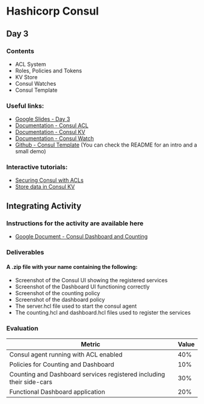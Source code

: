 # Hashicorp Consul
## Day 3

### Contents
- ACL System
- Roles, Policies and Tokens
- KV Store
- Consul Watches
- Consul Template

### Useful links:
- [Google Slides - Day 3](https://docs.google.com/presentation/d/1-1Wz_K7TVRtHnT1MZRXOW4fswSik1E5bfVg084jKHBs/edit?usp=sharing)
- [Documentation - Consul ACL](https://www.consul.io/docs/security/acl)
- [Documentation - Consul KV](https://www.consul.io/docs/dynamic-app-config/kv)
- [Documentation - Consul Watch](https://www.consul.io/docs/dynamic-app-config/watches)
- [Github - Consul Template](https://github.com/hashicorp/consul-template) (You can check the README for an intro and a small demo)

### Interactive tutorials:
- [Securing Consul with ACLs](https://learn.hashicorp.com/tutorials/consul/access-control-setup-production)
- [Store data in Consul KV](https://learn.hashicorp.com/tutorials/consul/get-started-key-value-store)


## Integrating Activity

### Instructions for the activity are available here
- [Google Document - Consul Dashboard and Counting](https://docs.google.com/document/d/1HSzKOqf04ERY0KSA9tH3zQ8anc7gt4ajUbeKCh_5pj4/edit?usp=sharing)

### Deliverables
#### A .zip file with your name containing the following: 
- Screenshot of the Consul UI showing the registered services
- Screenshot of the Dashboard UI functioning correctly
- Screenshot of the counting policy
- Screenshot of the dashboard policy
- The server.hcl file used to start the consul agent
- The counting.hcl and dashboard.hcl files used to register the services



### Evaluation

| Metric  |  Value  |
| ------------  | ------------ |
|  Consul agent running with ACL enabled | 40%  |
|  Policies for Counting and Dashboard | 10%
|  Counting and Dashboard services registered including their side-cars | 30% |
|  Functional Dashboard application |  20% |
